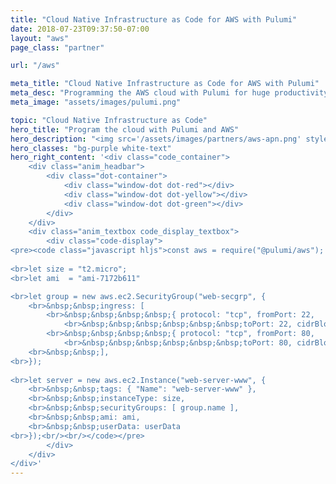 ```yaml
---
title: "Cloud Native Infrastructure as Code for AWS with Pulumi"
date: 2018-07-23T09:37:50-07:00
layout: "aws"
page_class: "partner"

url: "/aws"

meta_title: "Cloud Native Infrastructure as Code for AWS with Pulumi"
meta_desc: "Programming the AWS cloud with Pulumi for huge productivity gains, and a unified programming model for Devs and DevOps."
meta_image: "assets/images/pulumi.png"

topic: "Cloud Native Infrastructure as Code"
hero_title: "Program the cloud with Pulumi and AWS"
hero_description: "<img src='/assets/images/partners/aws-apn.png' style='height:190px; float:left; padding-right:20px;'>Pulumi provides a cloud native programming model for AWS to create containers, serverless functions, and infrastructure, enabling the delivery of Cloud Native Infrastructure as Code, using real programming languages. <br><br>Find out how to program the cloud with Pulumi and AWS."
hero_classes: "bg-purple white-text"
hero_right_content: '<div class="code_container">
    <div class="anim_headbar">
        <div class="dot-container">
            <div class="window-dot dot-red"></div>
            <div class="window-dot dot-yellow"></div>
            <div class="window-dot dot-green"></div>
        </div>
    </div>
    <div class="anim_textbox code_display_textbox">
        <div class="code-display">
<pre><code class="javascript hljs">const aws = require("@pulumi/aws");
        
<br>let size = "t2.micro";
<br>let ami  = "ami-7172b611"

<br>let group = new aws.ec2.SecurityGroup("web-secgrp", {
    <br>&nbsp;&nbsp;ingress: [
        <br>&nbsp;&nbsp;&nbsp;&nbsp;{ protocol: "tcp", fromPort: 22, 
            <br>&nbsp;&nbsp;&nbsp;&nbsp;&nbsp;&nbsp;toPort: 22, cidrBlocks: ["0.0.0.0/0"] },
        <br>&nbsp;&nbsp;&nbsp;&nbsp;{ protocol: "tcp", fromPort: 80, 
            <br>&nbsp;&nbsp;&nbsp;&nbsp;&nbsp;&nbsp;toPort: 80, cidrBlocks: ["0.0.0.0/0"] },
    <br>&nbsp;&nbsp;],
<br>});
    
<br>let server = new aws.ec2.Instance("web-server-www", {
    <br>&nbsp;&nbsp;tags: { "Name": "web-server-www" },
    <br>&nbsp;&nbsp;instanceType: size,
    <br>&nbsp;&nbsp;securityGroups: [ group.name ], 
    <br>&nbsp;&nbsp;ami: ami,
    <br>&nbsp;&nbsp;userData: userData
<br>});<br/><br/></code></pre>
        </div>
    </div>
</div>'
---
```

